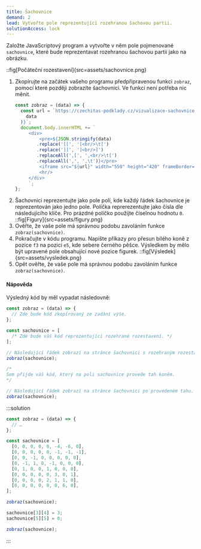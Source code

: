 ```yaml
---
title: Šachovnice
demand: 2
lead: Vytvořte pole reprezentující rozehranou šachovou partii.
solutionAccess: lock
---
```


Založte JavaScriptový program a vytvořte v něm pole pojmenované `sachovnice`, které bude reprezentavat rozehranou šachovou partii jako na obrázku.

::fig[Počáteční rozestavení]{src=assets/sachovnice.png}

1. Zkopírujte na začátek vašeho programu předpřipravenou funkci `zobraz`, pomocí které později zobrazíte šachovnici. Ve funkci není potřeba nic měnit.
   ```js
   const zobraz = (data) => {
     const url = `https://czechitas-podklady.cz/vizualizace-sachovnice/?s=${JSON.stringify(
       data
     )}`;
     document.body.innerHTML += `
   		<div>
   			<pre>${JSON.stringify(data)
           .replace('[[', '[<br/>\t[')
           .replace(']]', ']<br/>]')
           .replaceAll(',[', ',<br/>\t[')
           .replaceAll(',', ',\t')}</pre>
   			<iframe src="${url}" width="550" height="420" frameBorder="0"></iframe>
   			<hr/>
   		</div>
   		`;
   };
   ```
1. Šachovnici reprezentujte jako pole polí, kde každý řádek šachovnice je reprezentován jako jedno pole. Políčka reprerezentujte jako čísla dle následujícího klíče. Pro prázdné políčko použijte číselnou hodnotu `0`.
   ::fig[Figury]{src=assets/figury.png}
1. Ověřte, že vaše pole má správnou podobu zavoláním funkce `zobraz(sachovnice)`.
1. Pokračujte v kódu programu. Napište příkazy pro přesun bílého koně z pozice `f3` na pozici `e5`, kde sebere černého pěšce. Výsledkem by mělo být upravené pole obsahující nové pozice figurek.
   ::fig[Výsledek]{src=assets/vysledek.png}
1. Opět ověřte, že vaše pole má správnou podobu zavoláním funkce `zobraz(sachovnice)`.

#### Nápověda

Výsledný kód by měl vypadat následovně:

```js
const zobraz = (data) => {
  // Zde bude kód zkopírovaný ze zadání výše.
};

const sachovnice = [
  /* Zde bude váš kód reprezentující rozehrané rozestavení. */
];

// Následující řádek zobrazí na stránce šachovnici s rozehraným rozestavení.
zobraz(sachovnice);

/*
Sem přijde váš kód, který na poli sachovnice provede tah koněm.
*/

// Následující řádek zobrazí na stránce šachovnici po provedeném tahu.
zobraz(sachovnice);
```

:::solution

```js
const zobraz = (data) => {
  // …
};

const sachovnice = [
  [0, 0, 0, 0, 0, -4, -6, 0],
  [0, 0, 0, 0, 0, -1, -1, -1],
  [0, 0, -1, 0, 0, 0, 0, 0],
  [0, -1, 1, 0, -1, 0, 0, 0],
  [0, 1, 0, 0, 1, 0, 0, 0],
  [0, 0, 0, 0, 0, 3, 0, 1],
  [0, 0, 0, 0, 2, 1, 1, 0],
  [0, 0, 0, 0, 0, 0, 6, 0],
];

zobraz(sachovnice);

sachovnice[3][4] = 3;
sachovnice[5][5] = 0;

zobraz(sachovnice);
```

:::
